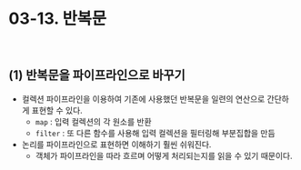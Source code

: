 # 03-13. 반복문

<br>

## (1) 반복문을 파이프라인으로 바꾸기

- 컬렉션 파이프라인을 이용하여 기존에 사용했던 반복문을 일련의 연산으로 간단하게 표현할 수 있다.
  - `map` : 입력 컬렉션의 각 원소를 반환
  - `filter` : 또 다른 함수를 사용해 입력 컬렉션을 필터링해 부분집합을 만듬
- 논리를 파이프라인으로 표현하면 이해하기 훨씬 쉬워진다.
  - 객체가 파이프라인을 따라 흐르며 어떻게 처리되는지를 읽을 수 있기 때문이다.
